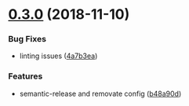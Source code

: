 # [0.3.0](https://github.com/mike-north/ember-windoc/compare/v0.2.0...v0.3.0) (2018-11-10)


### Bug Fixes

* linting issues ([4a7b3ea](https://github.com/mike-north/ember-windoc/commit/4a7b3ea))


### Features

* semantic-release and removate config ([b48a90d](https://github.com/mike-north/ember-windoc/commit/b48a90d))

